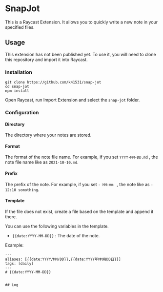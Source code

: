 # SnapJot

This is a Raycast Extension. It allows you to quickly write a new note in your specified files.

## Usage
This extension has not been published yet. To use it, you will need to clone this repository and import it into Raycast.

### Installation
```
git clone https://github.com/k41531/snap-jot
cd snap-jot
npm install
```
Open Raycast, run Import Extension and select the `snap-jot` folder.

### Configuration

#### Directory
The directory where your notes are stored.

#### Format
The format of the note file name. For example, if you set `YYYY-MM-DD.md` , the note file name like as `2021-10-10.md`.

#### Prefix
The prefix of the note.
For example, if you set `- HH:mm ` , the note like as  `- 12:10 somothing`.

#### Template
If the file does not exist, create a file based on the template and append it there.

You can use the following variables in the template.
- `{{date:YYYY-MM-DD}}` : The date of the note.

Example:
```
---
aliases: [{{date:YYYY/MM/DD}},{{date:YYYY年MM月DD日}}]
tags: [daily]
---
# {{date:YYYY-MM-DD}}


## Log
```
